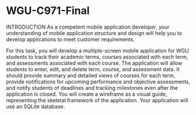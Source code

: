 # WGU-C971-Final


INTRODUCTION As a competent mobile application developer, your understanding of mobile application structure and design will help you to develop applications to meet customer requirements.

For this task, you will develop a multiple-screen mobile application for WGU students to track their academic terms, courses associated with each term, and assessments associated with each course. The application will allow students to enter, edit, and delete term, course, and assessment data. It should provide summary and detailed views of courses for each term, provide notifications for upcoming performance and objective assessments, and notify students of deadlines and tracking milestones even after the application is closed. You will create a wireframe as a visual guide, representing the skeletal framework of the application. Your application will use an SQLite database.
